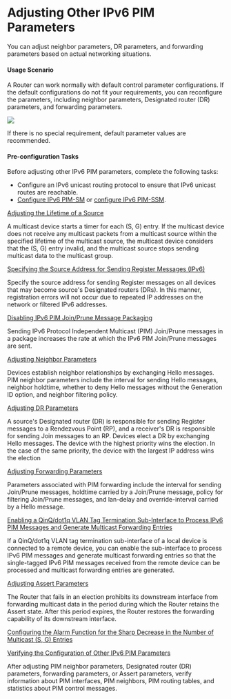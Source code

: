 Adjusting Other IPv6 PIM Parameters
===================================

You can adjust neighbor parameters, DR parameters, and forwarding parameters based on actual networking situations.

#### Usage Scenario

A Router can work normally with default control parameter configurations. If the default configurations do not fit your requirements, you can reconfigure the parameters, including neighbor parameters, Designated router (DR) parameters, and forwarding parameters.

![](../../../../public_sys-resources/note_3.0-en-us.png) 

If there is no special requirement, default parameter values are recommended.



#### Pre-configuration Tasks

Before adjusting other IPv6 PIM parameters, complete the following tasks:

* Configure an IPv6 unicast routing protocol to ensure that IPv6 unicast routes are reachable.
* [Configure IPv6 PIM-SM](dc_vrp_multicast_cfg_2005.html) or [configure IPv6 PIM-SSM](dc_vrp_multicast_cfg_2023.html).


[Adjusting the Lifetime of a Source](../../../../software/nev8r10_vrpv8r16/user/vrp/dc_vrp_multicast_cfg_2116.html)

A multicast device starts a timer for each (S, G) entry. If the multicast device does not receive any multicast packets from a multicast source within the specified lifetime of the multicast source, the multicast device considers that the (S, G) entry invalid, and the multicast source stops sending multicast data to the multicast group.

[Specifying the Source Address for Sending Register Messages (IPv6)](../../../../software/nev8r10_vrpv8r16/user/vrp/dc_vrp_multicast_cfg_2209.html)

Specify the source address for sending Register messages on all devices that may become source's Designated routers (DRs). In this manner, registration errors will not occur due to repeated IP addresses on the network or filtered IPv6 addresses.

[Disabling IPv6 PIM Join/Prune Message Packaging](../../../../software/nev8r10_vrpv8r16/user/vrp/dc_vrp_multicast_cfg_2207.html)

Sending IPv6 Protocol Independent Multicast (PIM) Join/Prune messages in a package increases the rate at which the IPv6 PIM Join/Prune messages are sent.

[Adjusting Neighbor Parameters](../../../../software/nev8r10_vrpv8r16/user/vrp/dc_vrp_multicast_cfg_2027.html)

Devices establish neighbor relationships by exchanging Hello messages. PIM neighbor parameters include the interval for sending Hello messages, neighbor holdtime, whether to deny Hello messages without the Generation ID option, and neighbor filtering policy.

[Adjusting DR Parameters](../../../../software/nev8r10_vrpv8r16/user/vrp/dc_vrp_multicast_cfg_2028.html)

A source's Designated router (DR) is responsible for sending Register messages to a Rendezvous Point (RP), and a receiver's DR is responsible for sending Join messages to an RP. Devices elect a DR by exchanging Hello messages. The device with the highest priority wins the election. In the case of the same priority, the device with the largest IP address wins the election

[Adjusting Forwarding Parameters](../../../../software/nev8r10_vrpv8r16/user/vrp/dc_vrp_multicast_cfg_2029.html)

Parameters associated with PIM forwarding include the interval for sending Join/Prune messages, holdtime carried by a Join/Prune message, policy for filtering Join/Prune messages, and lan-delay and override-interval carried by a Hello message.

[Enabling a QinQ/dot1q VLAN Tag Termination Sub-Interface to Process IPv6 PIM Messages and Generate Multicast Forwarding Entries](../../../../software/nev8r10_vrpv8r16/user/vrp/dc_vrp_multicast_cfg_2286.html)

If a QinQ/dot1q VLAN tag termination sub-interface of a local device is connected to a remote device, you can enable the sub-interface to process IPv6 PIM messages and generate multicast forwarding entries so that the single-tagged IPv6 PIM messages received from the remote device can be processed and multicast forwarding entries are generated.

[Adjusting Assert Parameters](../../../../software/nev8r10_vrpv8r16/user/vrp/dc_vrp_multicast_cfg_2030.html)

The Router that fails in an election prohibits its downstream interface from forwarding multicast data in the period during which the Router retains the Assert state. After this period expires, the Router restores the forwarding capability of its downstream interface.

[Configuring the Alarm Function for the Sharp Decrease in the Number of Multicast (S, G) Entries](../../../../software/nev8r10_vrpv8r16/user/vrp/dc_vrp_multicast_cfg_3171.html)



[Verifying the Configuration of Other IPv6 PIM Parameters](../../../../software/nev8r10_vrpv8r16/user/vrp/dc_vrp_multicast_cfg_2031.html)

After adjusting PIM neighbor parameters, Designated router (DR) parameters, forwarding parameters, or Assert parameters, verify information about PIM interfaces, PIM neighbors, PIM routing tables, and statistics about PIM control messages.